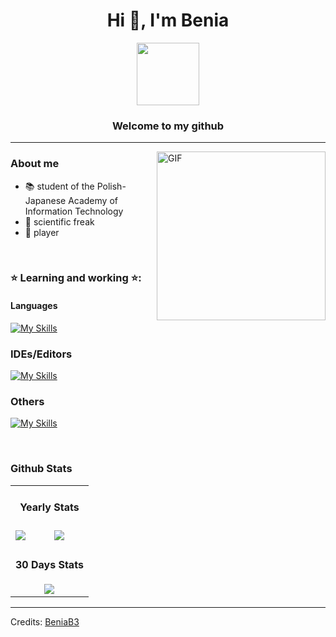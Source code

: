 
<h1 align="center">Hi 👋, I'm Benia</h1>
<div id="header" align="center">

  <img src="https://media.giphy.com/media/v1.Y2lkPTc5MGI3NjExZmFmZTExYTBjNjI3ZTEyYTIwMDhjN2E2YzNiMDhlMDU1NDg1MmRkMyZjdD1n/6vj5quVNRhoQw/giphy.gif" width="100"/>
</div>
<h3 align="center">Welcome to my github </h3>





----






<img align="right" height="270px" alt="GIF" src="https://user-images.githubusercontent.com/104169955/221680189-a0f02da4-2548-4565-a786-71201db22a46.gif" />

### About me
- 📚 student of the Polish-Japanese Academy of Information Technology
- 🌌 scientific freak
- 👾 player

<br>

### ⭐ Learning and working ⭐: 
#### Languages
[![My Skills](https://skillicons.dev/icons?i=java,python,cpp,&theme=dark)](https://skillicons.dev)

### IDEs/Editors

[![My Skills](https://skillicons.dev/icons?i=vscode,idea,vim&theme=dark)](https://skillicons.dev)

### Others
[![My Skills](https://skillicons.dev/icons?i=git&theme=dark)](https://skillicons.dev)


   

<br>



### Github Stats

<table>
  <tr>
    <td colspan="2" style="text-align:center;">
      <h4>Yearly Stats</h4>
    </td>
  </tr>
  <tr>
    <td>
      <a href="https://wakatime.com">
        <img src="https://wakatime.com/share/@BeniaB3/d0d27719-8f86-49e2-b351-334c4606879c.png" />
      </a>
    </td>
    <td>
      <a href="https://wakatime.com">
        <img src="https://wakatime.com/share/@BeniaB3/6b17605b-5d20-43e3-ad23-75fb892f3bc9.png" />
      </a>
    </td>
  </tr>
  <tr>
    <td colspan="2" style="text-align:center;">
      <h4>30 Days Stats</h4>
      <a href="https://wakatime.com">
        <img src="https://wakatime.com/share/@BeniaB3/cf7adeab-ccba-4ae5-9871-36dcf2de8551.png" />
      </a>
    </td>
  </tr>
</table>




-----
Credits: [BeniaB3](https://github.com/beniab3)





